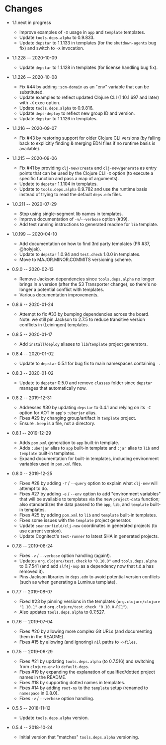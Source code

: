 # Changes

* 1.1.next in progress
  * Improve examples of `-X` usage in `app` and `template` templates.
  * Update `tools.deps.alpha` to 0.9.833.
  * Update `depstar` to 1.1.133 in templates (for the `shutdown-agents` bug fix) and switch to `-X` invocation.

* 1.1.228 -- 2020-10-09
  * Update `depstar` to 1.1.128 in templates (for license handling bug fix).

* 1.1.226 -- 2020-10-08
  * Fix #44 by adding `:scm-domain` as an "env" variable that can be substituted.
  * Update examples to reflect updated Clojure CLI (1.10.1.697 and later) with `-X` exec option.
  * Update `tools.deps.alpha` to 0.9.816.
  * Update `deps-deploy` to reflect new group ID and version.
  * Update `depstar` to 1.1.126 in templates.

* 1.1.216 -- 2020-09-07
  * Fix #43 by restoring support for older Clojure CLI versions (by falling back to explicitly finding & merging EDN files if no runtime basis is available).

* 1.1.215 -- 2020-09-06
  * Fix #41 by providing `clj-new/create` and `clj-new/generate` as entry points that can be used by the Clojure CLI `-X` option (to execute a specific function and pass a map of arguments).
  * Update to `depstar` 1.1.104 in templates.
  * Update to `tools.deps.alpha` 0.9.782 and use the runtime basis instead of trying to read the default `deps.edn` files.

* 1.0.211 -- 2020-07-29
  * Stop using single-segment lib names in templates.
  * Improve documentation of `-v`/`--verbose` option (#39).
  * Add test running instructions to generated readme for `lib` template.

* 1.0.199 -- 2020-04-10
  * Add documentation on how to find 3rd party templates (PR #37, @holyjak).
  * Update to `depstar` 1.0.94 and `test.check` 1.0.0 in templates.
  * Move to MAJOR.MINOR.COMMITS versioning scheme.
* 0.9.0 -- 2020-02-13
  * Remove Jackson dependencies since `tools.deps.alpha` no longer brings in a version (after the S3 Transporter change), so there's no longer a potential conflict with templates.
  * Various documentation improvements.
* 0.8.6 -- 2020-01-24
  * Attempt to fix #33 by bumping dependencies across the board. Note: we still pin Jackson to 2.7.5 to reduce transitive version conflicts in (Leiningen) templates.
* 0.8.5 -- 2020-01-17
  * Add `install`/`deploy` aliases to `lib`/`template` project generators.
* 0.8.4 -- 2020-01-02
  * Update to `depstar` 0.5.1 for bug fix to main namespaces containing `-`.
* 0.8.3 -- 2020-01-02
  * Update to `depstar` 0.5.0 and remove `classes` folder since `depstar` manages that automatically now.
* 0.8.2 -- 2019-12-31
  * Addresses #30 by updating `depstar` to 0.4.1 and relying on its `-C` option for AOT in `app`'s `:uberjar` alias.
  * Fixes #29 by changing group/artifact in `template` project.
  * Ensure `.keep` is a file, not a directory.
* 0.8.1 -- 2019-12-29
  * Adds `pom.xml` generation to `app` built-in template.
  * Adds `:uberjar` alias to `app` built-in template and `:jar` alias to `lib` and `template` built-in templates.
  * Expand documentation for built-in templates, including environment variables used in `pom.xml` files.
* 0.8.0 -- 2019-12-25
  * Fixes #28 by adding `-?` / `--query` option to explain what `clj-new` will attempt to do.
  * Fixes #27 by adding `-e` / `--env` option to add "environment variables" that will be available to templates via the new `project-data` function; also standardizes the data passed to the `app`, `lib`, and `template` built-in templates.
  * Fixes #25 by adding `pom.xml` to `lib` and `template` built-in templates.
  * Fixes some issues with the `template` project generator.
  * Update `seancorfield/clj-new` coordinates in generated projects (to use current version).
  * Update Cognitect's `test-runner` to latest SHA in generated projects.
* 0.7.8 -- 2019-08-24
  * Fixes `-v` / `--verbose` option handling (again!).
  * Updates `org.clojure/test.check` to `"0.10.0"` and `tools.deps.alpha` to 0.7.541 (and add `slf4j-nop` as a dependency now that t.d.a has removed it).
  * Pins Jackson libraries in `deps.edn` to avoid potential version conflicts (such as when generating a Luminus template).
* 0.7.7 -- 2019-08-07
  * Fixed #23 by pinning versions in the templates (`org.clojure/clojure "1.10.1"` and `org.clojure/test.check "0.10.0-RC1"`).
  * Also updates `tools.deps.alpha` to 0.7.527.
* 0.7.6 -- 2019-07-04
  * Fixes #20 by allowing more complex Git URLs (and documenting them in the README).
  * Fixes #15 by allowing (and ignoring) `nil` paths to `->files`.
* 0.7.5 -- 2019-06-29
  * Fixes #21 by updating `tools.deps.alpha` (to 0.7.516) and switching from `clojure-env` to `default-deps`.
  * Fixes #19 by expanding the explanation of qualified/dotted project names in the README.
  * Fixes #18 by supporting dotted names in templates.
  * Fixes #14 by adding `root-ns` to the `template` setup (renamed to `namespace` in 0.8.0).
  * Fixes `-v` / `--verbose` option handling.
* 0.5.5 -- 2018-11-12
  * Update `tools.deps.alpha` version.
* 0.5.4 -- 2018-10-24
  * Initial version that "matches" `tools.deps.alpha` versioning.
